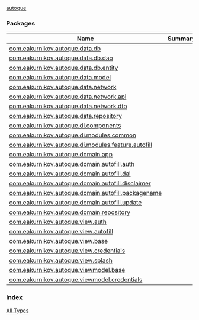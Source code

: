 [autoque](./index.md)

### Packages

| Name | Summary |
|---|---|
| [com.eakurnikov.autoque.data.db](com.eakurnikov.autoque.data.db/index.md) |  |
| [com.eakurnikov.autoque.data.db.dao](com.eakurnikov.autoque.data.db.dao/index.md) |  |
| [com.eakurnikov.autoque.data.db.entity](com.eakurnikov.autoque.data.db.entity/index.md) |  |
| [com.eakurnikov.autoque.data.model](com.eakurnikov.autoque.data.model/index.md) |  |
| [com.eakurnikov.autoque.data.network](com.eakurnikov.autoque.data.network/index.md) |  |
| [com.eakurnikov.autoque.data.network.api](com.eakurnikov.autoque.data.network.api/index.md) |  |
| [com.eakurnikov.autoque.data.network.dto](com.eakurnikov.autoque.data.network.dto/index.md) |  |
| [com.eakurnikov.autoque.data.repository](com.eakurnikov.autoque.data.repository/index.md) |  |
| [com.eakurnikov.autoque.di.components](com.eakurnikov.autoque.di.components/index.md) |  |
| [com.eakurnikov.autoque.di.modules.common](com.eakurnikov.autoque.di.modules.common/index.md) |  |
| [com.eakurnikov.autoque.di.modules.feature.autofill](com.eakurnikov.autoque.di.modules.feature.autofill/index.md) |  |
| [com.eakurnikov.autoque.domain.app](com.eakurnikov.autoque.domain.app/index.md) |  |
| [com.eakurnikov.autoque.domain.autofill.auth](com.eakurnikov.autoque.domain.autofill.auth/index.md) |  |
| [com.eakurnikov.autoque.domain.autofill.dal](com.eakurnikov.autoque.domain.autofill.dal/index.md) |  |
| [com.eakurnikov.autoque.domain.autofill.disclaimer](com.eakurnikov.autoque.domain.autofill.disclaimer/index.md) |  |
| [com.eakurnikov.autoque.domain.autofill.packagename](com.eakurnikov.autoque.domain.autofill.packagename/index.md) |  |
| [com.eakurnikov.autoque.domain.autofill.update](com.eakurnikov.autoque.domain.autofill.update/index.md) |  |
| [com.eakurnikov.autoque.domain.repository](com.eakurnikov.autoque.domain.repository/index.md) |  |
| [com.eakurnikov.autoque.view.auth](com.eakurnikov.autoque.view.auth/index.md) |  |
| [com.eakurnikov.autoque.view.autofill](com.eakurnikov.autoque.view.autofill/index.md) |  |
| [com.eakurnikov.autoque.view.base](com.eakurnikov.autoque.view.base/index.md) |  |
| [com.eakurnikov.autoque.view.credentials](com.eakurnikov.autoque.view.credentials/index.md) |  |
| [com.eakurnikov.autoque.view.splash](com.eakurnikov.autoque.view.splash/index.md) |  |
| [com.eakurnikov.autoque.viewmodel.base](com.eakurnikov.autoque.viewmodel.base/index.md) |  |
| [com.eakurnikov.autoque.viewmodel.credentials](com.eakurnikov.autoque.viewmodel.credentials/index.md) |  |

### Index

[All Types](alltypes/index.md)